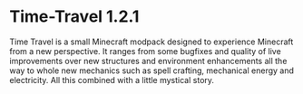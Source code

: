# Time-Travel 1.2.1

Time Travel is a small Minecraft modpack designed to experience Minecraft from a new perspective. It ranges from some bugfixes and quality of live improvements over new structures and environment enhancements all the way to whole new mechanics such as spell crafting, mechanical energy and electricity. All this combined with a little mystical story.
